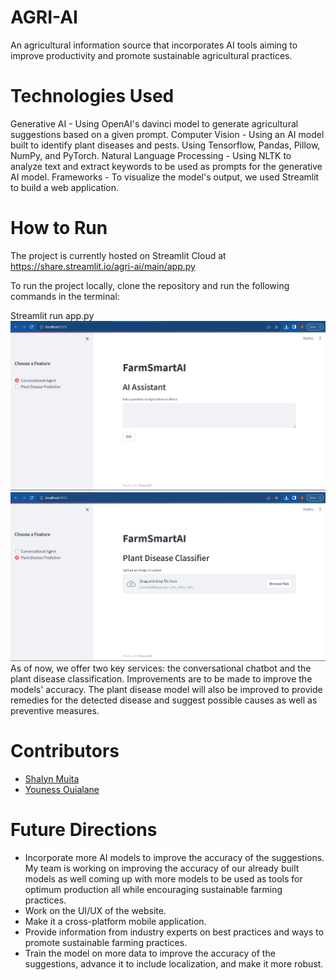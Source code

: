 # AGRI-AI
An agricultural information source that incorporates AI tools aiming to improve productivity and promote sustainable agricultural practices. 

# Technologies Used
Generative AI - Using OpenAI's davinci model to generate agricultural suggestions based on a given prompt.
Computer Vision - Using an AI model built  to identify plant diseases and pests. Using Tensorflow, Pandas, Pillow, NumPy, and PyTorch.
Natural Language Processing - Using NLTK to analyze text and extract keywords to be used as prompts for the generative AI model.
Frameworks - To visualize the model's output, we used Streamlit to build a web application.

# How to Run
The project is currently hosted on Streamlit Cloud at https://share.streamlit.io/agri-ai/main/app.py

To run the project locally, clone the repository and run the following commands in the terminal:

Streamlit run app.py
![Alt text](image2.jpeg)
![A simple FarmSmartAI web app](image.png)
As of now, we offer two key services: the conversational chatbot and the plant disease classification. Improvements are to be made to improve the models' accuracy. The plant disease model will also be improved to provide remedies for the detected disease and suggest possible causes as well as preventive measures. 

# Contributors
- [Shalyn Muita ]()
- [Youness Ouialane]()

# Future Directions
- Incorporate more AI models to improve the accuracy of the suggestions. My team is working on improving the accuracy of our already built models as well coming up with more models to be used as tools for optimum production all while encouraging sustainable farming practices.
- Work on the UI/UX of the website.
- Make it a cross-platform mobile application.
- Provide information from industry experts on best practices and ways to promote sustainable farming practices.
- Train the model on more data to improve the accuracy of the suggestions, advance it to include localization, and make it more robust.
